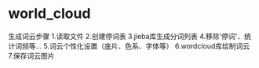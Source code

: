 # world_cloud
生成词云步骤
1.读取文件
2.创建停词表
3.jieba库生成分词列表
4.移除'停词'、统计词频等...
5.词云个性化设置（底片、色系、字体等）
6.wordcloud库绘制词云
7.保存词云图片
